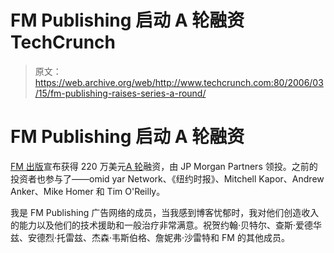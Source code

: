 # FM Publishing 启动 A 轮融资 TechCrunch

> 原文：<https://web.archive.org/web/http://www.techcrunch.com:80/2006/03/15/fm-publishing-raises-series-a-round/>

# FM Publishing 启动 A 轮融资

 [](https://web.archive.org/web/20230216142707/http://fmpub.net/) [ FM 出版](https://web.archive.org/web/20230216142707/http://fmpub.net/)宣布获得 220 万美元[A 轮](https://web.archive.org/web/20230216142707/http://fmpub.net/archives/2006/03/fm_financing_re.php)融资，由 JP Morgan Partners 领投。之前的投资者也参与了——omid yar Network、《纽约时报》、Mitchell Kapor、Andrew Anker、Mike Homer 和 Tim O'Reilly。

我是 FM Publishing 广告网络的成员，当我感到博客忧郁时，我对他们创造收入的能力以及他们的技术援助和一般治疗非常满意。祝贺约翰·贝特尔、查斯·爱德华兹、安德烈·托雷兹、杰森·韦斯伯格、詹妮弗·沙雷特和 FM 的其他成员。